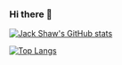 ### Hi there 👋

[![Jack Shaw's GitHub stats](https://github-readme-stats.vercel.app/api?username=js1294)](https://github.com/anuraghazra/github-readme-stats)

[![Top Langs](https://github-readme-stats.vercel.app/api/top-langs/?username=js1294&langs_count=10)](https://github.com/anuraghazra/github-readme-stats)

<!--
**js1294/js1294** is a ✨ _special_ ✨ repository because its `README.md` (this file) appears on your GitHub profile.

Here are some ideas to get you started:

- 🔭 I’m currently working on ...
- 🌱 I’m currently learning ...
- 👯 I’m looking to collaborate on ...
- 🤔 I’m looking for help with ...
- 💬 Ask me about ...
- 📫 How to reach me: ...
- 😄 Pronouns: ...
- ⚡ Fun fact: ...
-->
